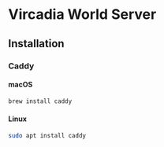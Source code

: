 # Vircadia World Server

## Installation

### Caddy

#### macOS

```bash
brew install caddy
```

#### Linux

```bash
sudo apt install caddy
```

